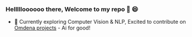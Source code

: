 ### Hellllloooooo there, Welcome to my repo 👋 😄

- 🔭 Currently exploring Computer Vision & NLP, Excited to contribute on [Omdena projects](https://omdena.com/) - Ai for good!


<!--
**gkdivya/gkdivya** is a ✨ _special_ ✨ repository because its `README.md` (this file) appears on your GitHub profile.

Here are some ideas to get you started:

- 🔭 I’m currently working on ...
- 🌱 I’m currently learning ...
- 👯 I’m looking to collaborate on ...
- 🤔 I’m looking for help with ...
- 💬 Ask me about ...
- 📫 How to reach me: ...
- 😄 Pronouns: ...
- ⚡ Fun fact: ...
-->
